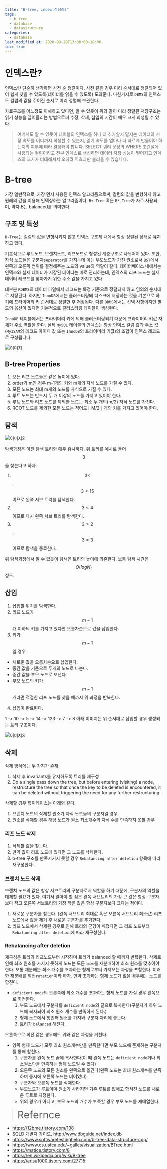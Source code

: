```yaml
---
title: "B-tree, index(작성중)"
tags:
  - b_tree
  - database
  - datastructure
categories:
  - database
last_modified_at: 2020-09-20T13:00:00+18:00
toc: true
---
```

<script type="text/javascript"
src="https://cdn.mathjax.org/mathjax/latest/MathJax.js?config=TeX-AMS_HTML">
</script>

# 인덱스란?

인덱스란 단순히 생각하면 사전 순 정렬이다. 사전 같은 경우 미리 순서대로 정렬되어 있어 쉽게 찾을 수 있도록(데이터를 읽을 수 있도록) 도와준다. 마찬가지로 `DBMS`의 인덱스도 컬럼의 값을 주어진 순서로 미리 정렬해 보관한다.

자료구조를 어느정도 이해하고 있다면, 알 수 있듯이 위와 같이 미리 정렬된 저장구조는 읽기 성능을 끌어올리는 방법으로써 수정, 삭제, 삽입의 시간이 매우 크게 희생될 수 있다.

>여기서도 알 수 있듯이 테이블의 인덱스를 하나 더 추가할지 말지는 데이터의 저장 속도를 어디까지 희생할 수 있는지, 읽기 속도를 얼마나 더 빠르게 만들어야 하는지의 여부에 따라 결정돼야 합니다. SELECT 쿼리 문장의 WHERE 조건절에 사용되는 컬럼이라고 전부 인덱스로 생성하면 데이터 저장 성능이 떨어지고 인덱스의 크기가 비대해져서 오히려 역효과만 불러올 수 있습니다.

# B-tree
가장 일반적으로, 가장 먼저 사용된 인덱스 알고리즘으로써, 칼럼의 값을 변형하지 않고 원래의 값을 이용해 인덱싱하는 알고리즘이다.
`B+-Tree` 혹은 `B*-Tree`가 자주 사용되며, 약자 B는 balanced를 의미한다.

## 구조 및 특성
`B-Tree`는 컬럼의 값을 변형시키지 않고 인덱스 구조체 내에서 항상 정렬된 상태로 유지하고 있다.

기본적으로 루트노드, 브랜치노드, 리프노드로 형성된 계층구조로 나뉘어져 있다.
또한, 자식 노드들은 구분자`seperator`를 가지는데 이는 부모노드가 가진 원소로서 `BST`에서 왼쪽과 오른쪽 범위를 결정해주는 노드의 value와 역할이 같다.
데이터베이스 내에서는 인덱스와 실제 데이터가 저장된 데이터는 따로 관리하는데, 인덱스의 리프 노드는 실제 데이터 레코드를 찾아가기 위한 주소 값을 가지고 있다.

대부분 `RDBMS`의 데이터 파일에서 레코드는 특정 기준으로 정렬되지 않고 임의의 순서대로 저장된다. 하지만 `InnoDB`에서는 클러스터링돼 디스크에 저장하는 것을 기본으로 하기에 프라이머리 키 순서대로 정렬한 후 저장된다.
다른 `DBMS`에서는 선택 사항이지만 별도의 옵션이 없다면 기본적으로 클러스터링 테이블이 생성된다.

`InnoDB` 테이블에서는 프라이머리 키에 의해 클러스터링되기 때문에 프라이머리 키값 자체가 주소 역할을 한다. 실제 `MySQL` 테이블의 인덱스는 항상 인덱스 컬럼 값과 주소 값(`MyISAM`의 레코드 아이디 값 또는 `InnoDB`의 프라이머리 키값)의 조합이 인덱스 레코드로 구성됩니다.

![이미지](/assets/images/B_Tree_Structure.png)

## B-tree Properties

1. 모든 리프 노드들은 같은 높이에 있다.
2. order가 m인 경우 m-1개의 키와 m개의 자식 노드를 가질 수 있다.
3. 모든 노드는 최대 m개의 노드를 자식으로 가질 수 있다.
4. 루트 노드는 반드시 두 개 이상의 노드를 가지고 있어야 한다.
5. 루트 노드와 리프 노드를 제외한 노드는 최소 두 개의(m/2) 자식 노드를 가진다.
6. ROOT 노드를 제외한 모든 노드는 적어도 ⌊ M/2 ⌋ 개의 키를 가지고 있어야 한다.

## 탐색

![이미지2](/assets/images/B-tree-1.png)

탐색과정은 이진 탐색 트리와 매우 흡사하다. 위 트리를 예시로 들어 $$3$$을 찾는다고 하자.

1. $$3<$$, $$3<15$$ 이므로 왼쪽 서브 트리를 탐색한다.
2. $$3<4$$ 이므로 다시 왼쪽 서브 트리를 탐색한다.
3. $$3>2$$, $$3=3$$이므로 탐색을 종료한다.

위 탐색과정에서 알 수 있듯이 탐색은 트리의 높이에 의존한다. 보통 탐색 시간은 $$O(log N)$$ 정도.

## 삽입

1. 삽입할 위치를 탐색한다.
2. 리프 노드가 $$m-1$$개 이하의 키를 가지고 있다면 오름차순으로 값을 삽입한다.
3. 키가 $$m-1$$일 경우
  - 새로운 값을 오름차순으로 삽입한다.
  - 중간 값을 기준으로 두개의 노드로 나눈다.
  - 중간 값을 부모 노드로 보낸다.
  - 부모 노드의 키가 $$m-1$$개라면 적절한 리프 노드를 찾을 때까지 위 과정을 반복한다.
4. 삽입이 완료된다.

1 -> 10 -> 5 -> 14 -> 123 -> 7 -> 8
아래 이미지는 위 순서대로 삽입할 경우 생성되는 트리 구조이다.

![이미지3](/assets/images/b-tree-2.png)

## 삭제

삭제 방식에는 두 가지가 존재.

1. 삭제 후 invariants를 유지하도록 트리를 재구성
2. Do a single pass down the tree, but before entering (visiting) a node, restructure the tree so that once the key to be deleted is encountered, it can be deleted without triggering the need for any further restructuring.

삭제할 경우 특이케이스는 아래와 같다.
1. 브랜치 노드의 삭제할 원소가 자식 노드들의 구분자일 경우
2. 원소를 삭제할 경우 해당 노드가 원소 최소개수와 자식 수를 만족하지 못할 경우

### 리프 노드 삭제

1. 삭제할 값을 찾는다.
2. 만약 값이 리프 노드에 있다면 그 노드를 삭제한다.
3. b-tree 구조를 만족시키지 못할 경우 `Rebalancing after deletion` 항목에 따라 재구성한다.

### 브랜치 노드 삭제

브랜치 노드의 값은 항상 서브트리의 구분자로서 역할을 하기 때문에, 구분자의 역할을 대체할 필요가 있다. 여기서 알아야 할 점은 왼쪽 서브트리의 가장 큰 값은 항상 구분자보다 작고 오른쪽 서브트리의 가장 작은 값은 항상 구분자보다 크다는 점이다.

1. 새로운 구분자를 찾는다. (왼쪽 서브트리 최대값 혹은 오른쪽 서브트리 최소값) 리프 노드에서 값을 제거 후 새로운 구분자를 추가한다.
2. 리프 노드에서 삭제된 경우로 인해 트리의 균형이 깨졌다면 그 리프 노드부터 `Rebalancing after deletion`에 따라 재구성한다.

### Rebalancing after deletion

재구성은 트리의 리프노드부터 시작하며 트리가 balanced 할 때까지 반복한다. 삭제로 인해 최소 원소를 가지지 못하게 노드는 모든 노드를 재분배하여 최소 원소를 맞추어야 한다.
보통 재분배는 최소 개수를 초과하는 형제로부터 가져오는 과정을 포함한다. 이러한 재분배를 회전`rotation`이라 하자. 만약 초과하는 형제 노드가 없을 경우에는 노드를 합친다.

- `deficient node`의 오른쪽에 최소 개수를 초과하는 형제 노드를 가질 경우 왼쪽으로 회전한다.
  1. 부모 노드에서 구분자를 `deficient node`의 끝으로 복사한다(구분자가 하위 노드에 복사되어 최소 원소 개수를 만족하게 된다.)
  2. 형제 노드에서 첫번째 원소를 가져와 구분자 자리에 놓는다.
  3. 트리가 `balanced` 해진다.

오른쪽으로 회전 같은 경우에도 위와 같은 과정을 거친다.

- 양쪽 형제 노드가 모두 최소 원소개수만을 만족한다면 부모 노드에 존재하는 구분자를 통해 합친다.
  1. 구분자를 왼쪽 노드 끝에 복사한다(이 때 왼쪽 노드는 `deficient node`거나 최소원소만을 만족하는 형제 노드일 수 있다)
  2. 오른쪽 노드의 모든 원소를 왼쪽으로 옮긴다(왼쪽 노드는 최대 원소개수를 만족하며 동시에 오른쪽 노드는 비어있다)
  3. 구분자와 오른쪽 노드를 삭제한다.
    - 부모노드가 루트이며 원소가 사라지면 기존 루트를 없애고 합쳐진 노드를 새로운 루트로 지정한다.
    - 위의 경우가 아니고, 부모 노드의 개수가 부족할 경우 부모 노드를 재배열한다.

><font size="6">Refernce</font>
- https://12bme.tistory.com/138
- SQLD 개발자 가이드, http://www.dbguide.net/index.db
- https://www.softwaretestinghelp.com/b-tree-data-structure-cpp/
- https://www.cs.usfca.edu/~galles/visualization/BTree.html
- https://matice.tistory.com/8
- https://en.wikipedia.org/wiki/B-tree
- https://arisu1000.tistory.com/27715
